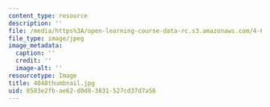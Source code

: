 ```yaml
---
content_type: resource
description: ''
file: /media/https%3A/open-learning-course-data-rc.s3.amazonaws.com/4-614-religious-architecture-and-islamic-cultures-fall-2002/8583e2fbae62d0d83831527cd37d7a56_4048thumbnail.jpg
file_type: image/jpeg
image_metadata:
  caption: ''
  credit: ''
  image-alt: ''
resourcetype: Image
title: 4048thumbnail.jpg
uid: 8583e2fb-ae62-d0d8-3831-527cd37d7a56
---
```

